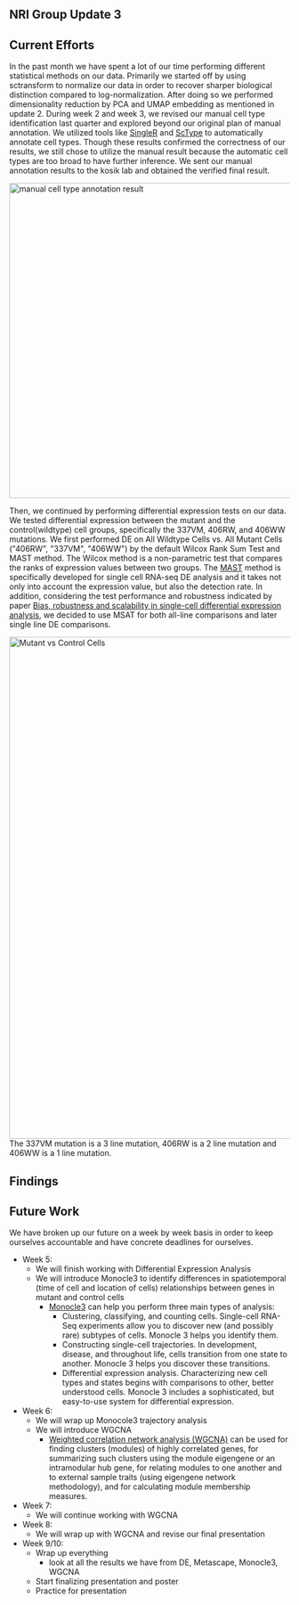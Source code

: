 
## NRI Group Update 3

## Current Efforts 
In the past month we have spent a lot of our time performing different statistical methods on our data. Primarily we started off by using sctransform to normalize our data in order to recover sharper biological distinction compared to log-normalization. After doing so we performed dimensionality reduction by PCA and UMAP embedding as mentioned in update 2. 
During week 2 and week 3, we revised our manual cell type identification last quarter and explored beyond our original plan of manual annotation. We utilized tools like [SingleR](https://bioconductor.org/packages/release/bioc/html/SingleR.html) and [ScType](http://session.asuscomm.com/) to automatically annotate cell types. Though these results confirmed the correctness of our results, we still chose to utilize the manual result because the automatic cell types are too broad to have further inference. We sent our manual annotation results to the kosik lab and obtained the verified final result. 

<img width="566" alt="manual cell type annotation result" src="https://user-images.githubusercontent.com/76935431/165864509-8043b433-1a56-4167-8497-32fdca5c0b31.png">

Then, we continued by performing differential expression tests on our data. We tested differential expression between the mutant and the control(wildtype) cell groups, specifically the 337VM, 406RW, and 406WW mutations. We first performed DE on All Wildtype Cells vs. All Mutant Cells ("406RW", "337VM", "406WW") by the default Wilcox Rank Sum Test and MAST method. The Wilcox method is a non-parametric test that compares the ranks of expression values between two groups. The [MAST](https://genomebiology.biomedcentral.com/articles/10.1186/s13059-015-0844-5) method is specifically developed for single cell RNA-seq DE analysis and it takes not only into account the expression value, but also the detection rate. In addition, considering the test performance and robustness indicated by paper [Bias, robustness and scalability in single-cell differential expression analysis](https://www.nature.com/articles/nmeth.4612), we decided to use MSAT for both all-line comparisons and later single line DE comparisons.

<img width="901" alt="Mutant vs  Control Cells" src="https://user-images.githubusercontent.com/76935431/165862631-cd6dab24-1dcb-4fca-9d70-0f3eb78d8b48.png">
The 337VM mutation is a 3 line mutation, 406RW is a 2 line mutation and 406WW is a 1 line mutation.

## Findings


## Future Work
We have broken up our future on a week by week basis in order to keep ourselves accountable and have concrete deadlines for ourselves. 
- Week 5: 
  - We will finish working with Differential Expression Analysis
  - We will introduce Monocle3 to identify differences in spatiotemporal (time of cell and location of cells) relationships between genes in mutant and control cells
    - [Monocle3](https://cole-trapnell-lab.github.io/monocle3/) can help you perform three main types of analysis:
      - Clustering, classifying, and counting cells. Single-cell RNA-Seq experiments allow you to discover new (and possibly rare) subtypes of cells. Monocle 3 helps you identify them.
      - Constructing single-cell trajectories. In development, disease, and throughout life, cells transition from one state to another. Monocle 3 helps you discover these transitions.
      - Differential expression analysis. Characterizing new cell types and states begins with comparisons to other, better understood cells. Monocle 3 includes a sophisticated, but easy-to-use system for differential expression.
- Week 6: 
  - We will wrap up Monocole3 trajectory analysis
  - We will introduce WGCNA
    - [Weighted correlation network analysis (WGCNA)](https://horvath.genetics.ucla.edu/html/CoexpressionNetwork/Rpackages/WGCNA/) can be used for finding clusters (modules) of highly correlated genes, for summarizing such clusters using the module eigengene or an intramodular hub gene, for relating modules to one another and to external sample traits (using eigengene network methodology), and for calculating module membership measures. 
- Week 7: 
  - We will continue working with WGCNA
- Week 8:
  - We will wrap up with WGCNA and revise our final presentation
- Week 9/10:
  - Wrap up everything
    - look at all the results we have from DE, Metascape, Monocle3, WGCNA
  - Start finalizing presentation and poster 
  - Practice for presentation
